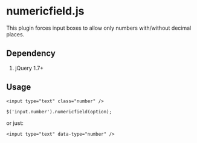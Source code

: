 numericfield.js
===============
This plugin forces input boxes to allow only numbers with/without decimal places.

Dependency
----------
1. jQuery 1.7+

Usage
-----
	<input type="text" class="number" />

	$('input.number').numericfield(option);

or just:

	<input type="text" data-type="number" />
